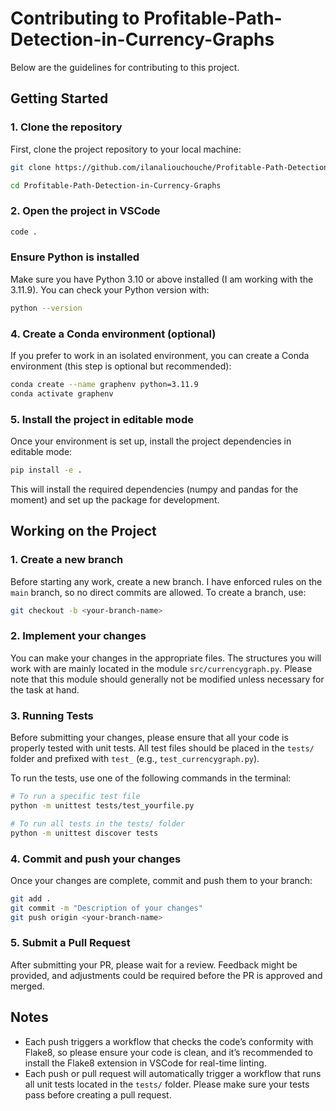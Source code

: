 # Contributing to Profitable-Path-Detection-in-Currency-Graphs

Below are the guidelines for contributing to this project.

## Getting Started

### 1. Clone the repository

First, clone the project repository to your local machine:

```bash
git clone https://github.com/ilanaliouchouche/Profitable-Path-Detection-in-Currency-Graphs.git

cd Profitable-Path-Detection-in-Currency-Graphs
```

### 2. Open the project in VSCode
```bash
code .
```

### Ensure Python is installed

Make sure you have Python 3.10 or above installed (I am working with the 3.11.9). You can check your Python version with:

```bash
python --version
```

### 4. Create a Conda environment (optional)

If you prefer to work in an isolated environment, you can create a Conda environment (this step is optional but recommended):
```bash
conda create --name graphenv python=3.11.9
conda activate graphenv
```

### 5. Install the project in editable mode

Once your environment is set up, install the project dependencies in editable mode:
```bash
pip install -e .
```
This will install the required dependencies (numpy and pandas for the moment) and set up the package for development.

## Working on the Project

### 1. Create a new branch

Before starting any work, create a new branch. I have enforced rules on the `main` branch, so no direct commits are allowed. To create a branch, use:
```bash
git checkout -b <your-branch-name>
```

### 2. Implement your changes

You can make your changes in the appropriate files. The structures you will work with are mainly located in the module `src/currencygraph.py`. Please note that this module should generally not be modified unless necessary for the task at hand.

### 3. Running Tests

Before submitting your changes, please ensure that all your code is properly tested with unit tests. All test files should be placed in the `tests/` folder and prefixed with `test_` (e.g., `test_currencygraph.py`).

To run the tests, use one of the following commands in the terminal:

```bash
# To run a specific test file
python -m unittest tests/test_yourfile.py

# To run all tests in the tests/ folder
python -m unittest discover tests
```

### 4. Commit and push your changes

Once your changes are complete, commit and push them to your branch:
```bash
git add .
git commit -m "Description of your changes"
git push origin <your-branch-name>
```

### 5. Submit a Pull Request

After submitting your PR, please wait for a review. Feedback might be provided, and adjustments could be required before the PR is approved and merged.

## Notes

- Each push triggers a workflow that checks the code’s conformity with Flake8, so please ensure your code is clean, and it’s recommended to install the Flake8 extension in VSCode for real-time linting.
- Each push or pull request will automatically trigger a workflow that runs all unit tests located in the `tests/` folder. Please make sure your tests pass before creating a pull request.
